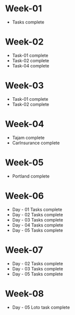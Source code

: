 # Week-01 
- Tasks complete
# Week-02
- Task-01 complete
- Task-02 complete
- Task-04 complete
# Week-03
- Task-01 complete
- Task-02 complete
# Week-04
- Tajam complete
- CarInsurance complete
# Week-05
- Portland complete
# Week-06
- Day - 01 Tasks complete
- Day - 02 Tasks complete
- Day - 03 Tasks complete
- Day - 04 Tasks complete
- Day - 05 Tasks complete
# Week-07
- Day - 02 Tasks complete
- Day - 03 Tasks complete
- Day - 05 Tasks complete
# Week-08
- Day - 05 Loto task complete
